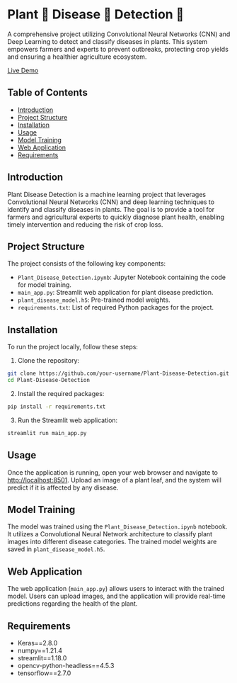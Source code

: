 # Plant 🌱 Disease 🐛 Detection 🔎

A comprehensive project utilizing Convolutional Neural Networks (CNN) and Deep Learning to detect and classify diseases in plants. This system empowers farmers and experts to prevent outbreaks, protecting crop yields and ensuring a healthier agriculture ecosystem.

[Live Demo](https://saurabhsinghdhami-plant-disease-detection-main-app-p8d5ks.streamlit.app/)

## Table of Contents

- [Introduction](#introduction)
- [Project Structure](#project-structure)
- [Installation](#installation)
- [Usage](#usage)
- [Model Training](#model-training)
- [Web Application](#web-application)
- [Requirements](#requirements)

## Introduction

Plant Disease Detection is a machine learning project that leverages Convolutional Neural Networks (CNN) and deep learning techniques to identify and classify diseases in plants. The goal is to provide a tool for farmers and agricultural experts to quickly diagnose plant health, enabling timely intervention and reducing the risk of crop loss.

## Project Structure

The project consists of the following key components:

- `Plant_Disease_Detection.ipynb`: Jupyter Notebook containing the code for model training.
- `main_app.py`: Streamlit web application for plant disease prediction.
- `plant_disease_model.h5`: Pre-trained model weights.
- `requirements.txt`: List of required Python packages for the project.

## Installation

To run the project locally, follow these steps:

1. Clone the repository:

```bash
git clone https://github.com/your-username/Plant-Disease-Detection.git
cd Plant-Disease-Detection
```

2. Install the required packages:

```bash
pip install -r requirements.txt
```

3. Run the Streamlit web application:

```bash
streamlit run main_app.py
```

## Usage

Once the application is running, open your web browser and navigate to [http://localhost:8501](http://localhost:8501). Upload an image of a plant leaf, and the system will predict if it is affected by any disease.

## Model Training

The model was trained using the `Plant_Disease_Detection.ipynb` notebook. It utilizes a Convolutional Neural Network architecture to classify plant images into different disease categories. The trained model weights are saved in `plant_disease_model.h5`.

## Web Application

The web application (`main_app.py`) allows users to interact with the trained model. Users can upload images, and the application will provide real-time predictions regarding the health of the plant.

## Requirements

- Keras==2.8.0
- numpy==1.21.4
- streamlit==1.18.0
- opencv-python-headless==4.5.3
- tensorflow==2.7.0
